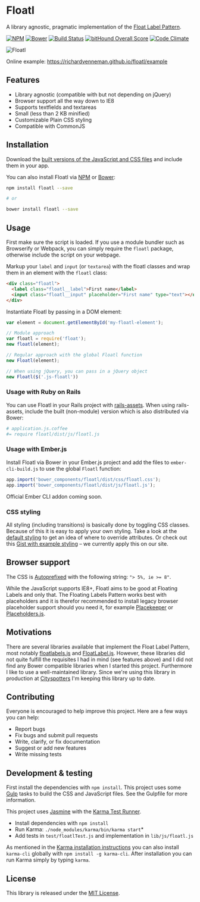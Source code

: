 # Floatl

A library agnostic, pragmatic implementation of the [Float Label Pattern](http://mds.is/float-label-pattern/).

[![NPM](https://img.shields.io/npm/v/floatl.svg)](https://www.npmjs.com/package/floatl)
[![Bower](https://img.shields.io/bower/v/floatl.svg)](http://bower.io/search/?q=floatl)
[![Build Status](https://img.shields.io/travis/richardvenneman/floatl/master.svg)](https://travis-ci.org/richardvenneman/floatl)
[![bitHound Overall Score](https://www.bithound.io/github/richardvenneman/floatl/badges/score.svg)](https://www.bithound.io/github/richardvenneman/floatl)
[![Code Climate](https://codeclimate.com/github/richardvenneman/floatl/badges/gpa.svg)](https://codeclimate.com/github/richardvenneman/floatl)

![Floatl](https://i.imgur.com/fjDfAcE.gif)

Online example: https://richardvenneman.github.io/floatl/example

## Features

- Library agnostic (compatible with but not depending on jQuery)
- Browser support all the way down to IE8
- Supports textfields and textareas
- Small (less than 2 KB minified)
- Customizable Plain CSS styling
- Compatible with CommonJS

## Installation

Download the [built versions of the JavaScript and CSS files](https://github.com/richardvenneman/floatl/tree/master/dist) and include them in your app.

You can also install Floatl via [NPM](https://www.npmjs.com/package/floatl) or [Bower](http://bower.io/search/?q=floatl):

```bash
npm install floatl --save

# or

bower install floatl --save
```

## Usage

First make sure the script is loaded. If you use a module bundler such as Browserify or Webpack, you can simply require the `floatl` package, otherwise include the script on your webpage.

Markup your `label` and `input` (or `textarea`) with the floatl classes and wrap them in an element with the `floatl` class:

```html
<div class="floatl">
  <label class="floatl__label">First name</label>
  <input class="floatl__input" placeholder="First name" type="text"></div>
</div>
```

Instantiate Floatl by passing in a DOM element:

```javascript
var element = document.getElementById('my-floatl-element');

// Module approach
var floatl = require('float');
new floatl(element);

// Regular approach with the global Floatl function
new Floatl(element);

// When using jQuery, you can pass in a jQuery object
new Floatl($('.js-floatl'))
```

### Usage with Ruby on Rails

You can use Floatl in your Rails project with [rails-assets](https://rails-assets.org). When using rails-assets, include the built (non-module) version which is also distributed via Bower:

```coffee
# application.js.coffee
#= require floatl/dist/js/floatl.js
```

### Usage with Ember.js

Install Floatl via Bower in your Ember.js project and add the files to `ember-cli-build.js` to use the global `Floatl` function:

```js
app.import('bower_components/floatl/dist/css/floatl.css');
app.import('bower_components/floatl/dist/js/floatl.js');
```

Official Ember CLI addon coming soon.

### CSS styling

All styling (including transitions) is basically done by toggling CSS classes. Because of this it is easy to apply your own styling. Take a look at the [default styling](https://github.com/richardvenneman/floatl/blob/master/dist/css/floatl.css) to get an idea of where to override attributes. Or check out this [Gist with example styling](https://gist.github.com/richardvenneman/cf64188aa645208c65c8) – we currently apply this on our site.

## Browser support

The CSS is [Autoprefixed](https://github.com/postcss/autoprefixer) with the following string: `"> 5%, ie >= 8"`.

While the JavaScript supports IE8+, Floatl aims to be good at Floating Labels and only that. The Floating Labels Pattern works best with placeholders and it is therefor recommended to install legacy browser placeholder support should you need it, for example [Placekeeper](https://github.com/kristerkari/placekeeper) or [Placeholders.js](https://github.com/jamesallardice/Placeholders.js).

## Motivations

There are several libraries available that implement the Float Label Pattern, most notably [floatlabels.js](https://github.com/clubdesign/floatlabels.js) and [FloatLabel.js](https://github.com/m10l/FloatLabel.js). However, these libraries did not quite fulfill the requisites I had in mind (see features above) and I did not find any Bower compatible libraries when I started this project. Furthermore I like to use a well-maintained library. Since we're using this library in production at [Cityspotters](https://www.cityspotters.com) I'm keeping this library up to date.

## Contributing

Everyone is encouraged to help improve this project. Here are a few ways you can help:

- Report bugs
- Fix bugs and submit pull requests
- Write, clarify, or fix documentation
- Suggest or add new features
- Write missing tests

## Development & testing

First install the dependencies with `npm install`. This project uses some [Gulp](http://gulpjs.com) tasks to build the CSS and JavaScript files. See the Gulpfile for more information.

This project uses [Jasmine](http://jasmine.github.io) with the [Karma Test Runner](http://karma-runner.github.io/).

- Install dependencies with `npm install`
- Run Karma: `./node_modules/karma/bin/karma start`*
- Add tests in `test/floatlTest.js` and implementation in `lib/js/floatl.js`

As mentioned in the [Karma installation instructions](http://karma-runner.github.io/0.13/intro/installation.html) you can also install `karma-cli` globally with `npm install -g karma-cli`. After installation you can run Karma simply by typing `karma`.

## License

This library is released under the [MIT License](http://www.opensource.org/licenses/MIT).
